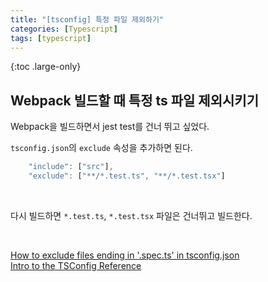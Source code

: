 ```yaml
---
title: "[tsconfig] 특정 파일 제외하기"
categories: [Typescript]
tags: [typescript]
---
```


{:toc .large-only}

## Webpack 빌드할 때 특정 ts 파일 제외시키기

Webpack을 빌드하면서 jest test를 건너 뛰고 싶었다.

`tsconfig.json`의 `exclude` 속성을 추가하면 된다.

```js
    "include": ["src"],
    "exclude": ["**/*.test.ts", "**/*.test.tsx"]
```

<br/>

다시 빌드하면 `*.test.ts`, `*.test.tsx` 파일은 건너뛰고 빌드한다.

<br/>

[How to exclude files ending in '.spec.ts' in tsconfig.json](https://stackoverflow.com/questions/48449107/how-to-exclude-files-ending-in-spec-ts-in-tsconfig-json)<br/>
[Intro to the TSConfig Reference](https://www.typescriptlang.org/tsconfig#include)
